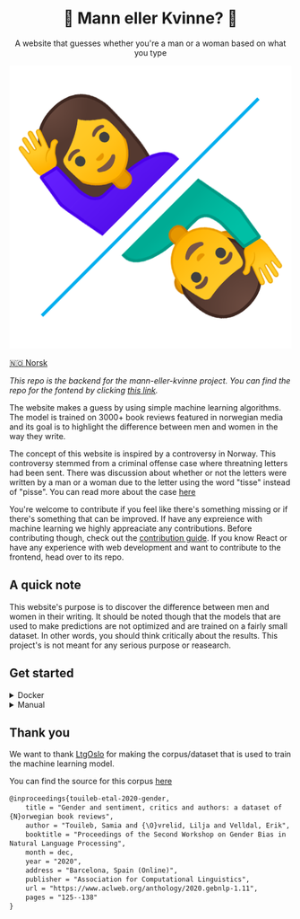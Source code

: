 <div align="center">
    <h1>🤵 Mann eller Kvinne? 💃</h1>
    <p>A website that guesses whether you're a man or a woman based on what you type</p>
    <img src="https://raw.githubusercontent.com/LBlend/mann-eller-kvinne/main/.static/mann-eller-kvinne.png?token=AF55TQTQ2EPX6JP33MO4NLK73QQZG">
</div>

<a href="README.md">🇳🇴 Norsk</a>

_This repo is the backend for the mann-eller-kvinne project. You can find the repo for the fontend by clicking [this link](https://github.com/LBlend/mann-eller-kvinne-frontend)._

The website makes a guess by using simple machine learning algorithms.
The model is trained on 3000+ book reviews featured in norwegian media and its goal is to highlight the difference between men and women in the way they write.

The concept of this website is inspired by a controversy in Norway. This controversy stemmed from a criminal offense case where threatning letters had been sent. There was discussion about whether or not the letters were written by a man or a woman due to the letter using the word "tisse" instead of "pisse". You can read more about the case [here](https://www.nrk.no/kultur/uenige-om-bruken-av-ordet-_tisse_-1.15206839)

You're welcome to contribute if you feel like there's something missing or if there's something that can be improved. If have any expreience with machine learning we highly appreaciate any contributions.
Before contributing though, check out the [contribution guide](CONTRIBUTING-en.md). If you know React or have any experience with web development and want to contribute to the frontend, head over to its repo.

## A quick note

This website's purpose is to discover the difference between men and women in their writing.
It should be noted though that the models that are used to make predictions are not optimized and are trained on a fairly small dataset.
In other words, you should think critically about the results. This project's is not meant for any serious purpose or reasearch.

## Get started

<details>
  <summary>Docker</summary>
    
1. Run the webapp

```
docker run -d -p 5000:5000 --name mann-eller-kvinne-backend ghcr.io/lblend/mann-eller-kvinne:latest
```

You are free to change the variables as you desire.

</details>

<details>
  <summary>Manual</summary>

0. Clone this repo and install the dependencies

- Python 3.10+
- Pip

1. Run the build/installation script
   `sh build.sh`

_Note that this script assumes that you have set `python3` as the PATH to your Python installation. If this isn't the case, you have to modify the script or change your path accordingly._

2. Run the API
   ```
   uvicorn src.main:app --host 0.0.0.0 --port 5000 --proxy-headers
   ```

</details>

## Thank you

We want to thank [LtgOslo](https://www.mn.uio.no/ifi/english/research/groups/ltg/) for making the corpus/dataset that is used to train the machine learning model.

You can find the source for this corpus [here](https://github.com/ltgoslo/norec_gender)

```
@inproceedings{touileb-etal-2020-gender,
    title = "Gender and sentiment, critics and authors: a dataset of {N}orwegian book reviews",
    author = "Touileb, Samia and {\O}vrelid, Lilja and Velldal, Erik",
    booktitle = "Proceedings of the Second Workshop on Gender Bias in Natural Language Processing",
    month = dec,
    year = "2020",
    address = "Barcelona, Spain (Online)",
    publisher = "Association for Computational Linguistics",
    url = "https://www.aclweb.org/anthology/2020.gebnlp-1.11",
    pages = "125--138"
}
```

